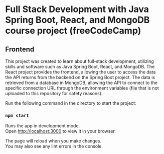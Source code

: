 # Full Stack Development with Java Spring Boot, React, and MongoDB course project (freeCodeCamp)
## Frontend

This project was created to learn about full-stack development, utilizing skills and software such as Java Spring Boot, React, and MongoDB. The React project provides the frontend, allowing the user to access the data the API returns from the backend on the Spring Boot project. The data is retrieved from a database in MongoDB, allowing the API to connect to the specific connection URL through the environment variables (file that is not uploaded to this repository for safety reasons).

Run the following command in the directory to start the project:

### `npm start`

Runs the app in development mode.\
Open [http://localhost:3000](http://localhost:3000) to view it in your browser.

The page will reload when you make changes.\
You may also see any lint errors in the console.
